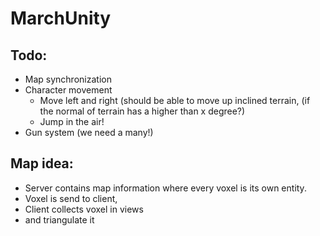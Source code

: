 # MarchUnity

## Todo:
- Map synchronization
- Character movement
    - Move left and right (should be able to move up inclined terrain, (if the normal of terrain has a higher than x degree?)    
    - Jump in the air!
- Gun system (we need a many!)

## Map idea:
- Server contains map information where every voxel is its own entity.
- Voxel is send to client,
- Client collects voxel in views
- and triangulate it